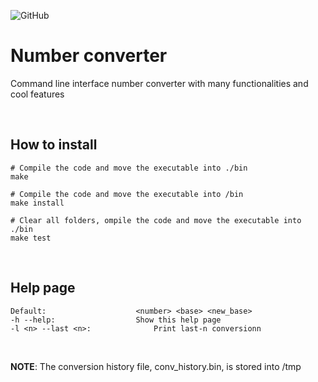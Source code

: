 ![GitHub](https://img.shields.io/github/license/Zambo-dev/cli_converter)

# Number converter

Command line interface number converter with many functionalities and cool features

<br />

## How to install

```shell
# Compile the code and move the executable into ./bin
make

# Compile the code and move the executable into /bin
make install

# Clear all folders, ompile the code and move the executable into ./bin
make test

```

<br />

## Help page
```shell
Default:					<number> <base> <new_base> 
-h --help:					Show this help page
-l <n> --last <n>:				Print last-n conversionn 
```
<br />

**NOTE**: The conversion history file, conv_history.bin, is stored into /tmp 
